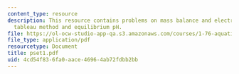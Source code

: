 ```yaml
---
content_type: resource
description: This resource contains problems on mass balance and electroneutrality,
  tableau method and equilibrium pH.
file: https://ol-ocw-studio-app-qa.s3.amazonaws.com/courses/1-76-aquatic-chemistry-fall-2005/4cd54f836fa0aace46964ab72fdbb2bb_pset1.pdf
file_type: application/pdf
resourcetype: Document
title: pset1.pdf
uid: 4cd54f83-6fa0-aace-4696-4ab72fdbb2bb
---
```

